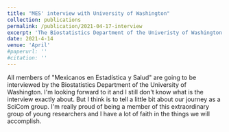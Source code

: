 ```yaml
---
title: "MES' interview with University of Washington"
collection: publications
permalink: /publication/2021-04-17-interview
excerpt: 'The Biostatistics Department of the Univeristy of Washington wants to interview MES members about their work on SciCom'
date: 2021-4-14
venue: 'April'
#paperurl: ''
#citation: ''
---
```

All members of "Mexicanos en Estadística y Salud" are going to be interviewed by the Biostatistics Department of the University of Washington.
I'm looking forward to it and I still don't know what is the interview exactly about. 
But I think is to tell a little bit about our journey as a SciCom group. 
I'm really proud of being a member of this extraordinary group of young researchers and I have a lot of faith in the things we will accomplish. 
